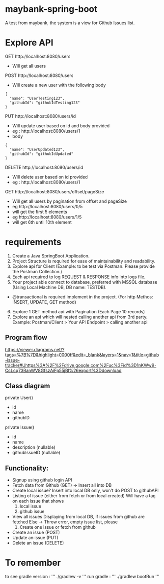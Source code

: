 # maybank-spring-boot
A test from maybank, the system is a view for Github Issues list.

# Explore API
GET http://localhost:8080/users
- Will get all users 

POST http://localhost:8080/users
- Will create a new user with the following body
```
{
  "name": "UserTesting123",
  "githubId": "githubIdTesting123"
}
```

PUT http://localhost:8080/users/id
- Will update user based on id and body provided
- eg : http://localhost:8080/users/1
- body
```
{
  "name": "UserUpdated123",
  "githubId": "githubIdUpdated"
}
```
DELETE http://localhost:8080/users/id
- Will delete user based on id provided
- eg : http://localhost:8080/users/1

GET http://localhost:8080/users/offset/pageSize
- Will get all users by pagination from offset and pageSize
- eg http://localhost:8080/users/0/5
- will get the first 5 elements
- eg http://localhost:8080/users/1/5
- will get 6th until 10th element

# requirements 
1. Create a Java SpringBoot Application.
2. Project Structure is required for ease of maintainability and readability.
3. Explore api for Client (Example: to be test via Postman. Please provide the Postman Collection.)
4. Each api required to log REQUEST & RESPONSE info into logs file.
5. Your project able connect to database, preferred with MSSQL database (Using Local Machine DB, DB name: TESTDB).
- @transactional is required implement in the project. (For http Methos: INSERT, UPDATE, GET method)
6. Explore 1 GET method api with Pagination (Each Page 10 records)
7. Explore an api which will nested calling another api from 3rd party.
Example: Postman/Client > Your API Endpoint > calling another api

## Program flow
https://viewer.diagrams.net/?tags=%7B%7D&highlight=0000ff&edit=_blank&layers=1&nav=1&title=github-issue-tracker#Uhttps%3A%2F%2Fdrive.google.com%2Fuc%3Fid%3D1nKWw9-CcLcq73BanWV8GfszAiFp55jBl%26export%3Ddownload

## Class diagram
private User()
- id
- name
- githubID

private Issue()
- id
- name 
- description (nullable)
- githubIssueID (nullable)

## Functionality:
- Signup using github login API 
- Fetch data from Github (GET) -> Insert all into DB
- Create local issue? 
Insert into local DB only, won't do POST to githubAPI
- Listing of issue (either from fetch or from local created)
Will have a tag on each issue that shows
  1. local issue
  2. github issue
- View all issues 
Displaying from local DB, if issues from github are fetched
Else -> Throw error, empty issue list, please
  1. Create one issue or fetch from github
- Create an issue (POST)
- Update an issue (PUT)
- Delete an issue (DELETE)

# To remember

to see gradle version : 
'''
./gradlew -v
'''
run gradle :
'''
./gradlew bootRun
'''
